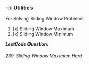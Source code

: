 ### --> Utilities

For Solving Sliding Window Problems
1. [x] Sliding Window Maximum
2. [x] Sliding Window Minimum

**_LeetCode Question:_**

###### 239. Sliding Window Maximum *Hard*
